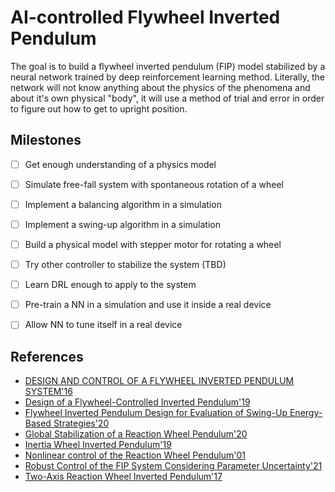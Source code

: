 # AI-controlled Flywheel Inverted Pendulum

The goal is to build a flywheel inverted pendulum (FIP) model stabilized by a neural network trained by deep reinforcement learning method. Literally, the network will not know anything about the physics of the phenomena and about it's own physical "body", it will use a method of trial and error in order to figure out how to get to upright position.


## Milestones

- [ ] Get enough understanding of a physics model
- [ ] Simulate free-fall system with spontaneous rotation of a wheel
- [ ] Implement a balancing algorithm in a simulation
- [ ] Implement a swing-up algorithm in a simulation
- [ ] Build a physical model with stepper motor for rotating a wheel
- [ ] Try other controller to stabilize the system (TBD)
- [ ] Learn DRL enough to apply to the system
- [ ] Pre-train a NN in a simulation and use it inside a real device
- [ ] Allow NN to tune itself in a real device


## References

- [DESIGN AND CONTROL OF A FLYWHEEL INVERTED PENDULUM SYSTEM'16](design_and_control_of_a_flywheel_inverted_pendulum_system.pdf)
- [Design of a Flywheel-Controlled Inverted Pendulum'19](design_of_a_flywheel-controlled_inverted_pendulum_2019.pdf)
- [Flywheel Inverted Pendulum Design for Evaluation of Swing-Up Energy-Based Strategies'20](flywheel_inverted_pendulum_design_for_evaluation_of_swing-up_energy-based_strategies_2020.pdf)
- [Global Stabilization of a Reaction Wheel Pendulum'20](global_stabilization_of_a_reaction_wheel_pendulum_2020.pdf)
- [Inertia Wheel Inverted Pendulum'19](inertia_wheel_inverted_pendulum_2019.pdf)
- [Nonlinear control of the Reaction Wheel Pendulum'01](nonlinear_control_of_the_reaction_wheel_pendulum_2001.pdf)
- [Robust Control of the FIP System Considering Parameter Uncertainty'21](robust_control_of_the_fip_system_considering_parameter_uncertainty_2021.pdf)
- [Two-Axis Reaction Wheel Inverted Pendulum'17](two-axis_reaction_wheel_inverted_pendulum_2017.pdf)